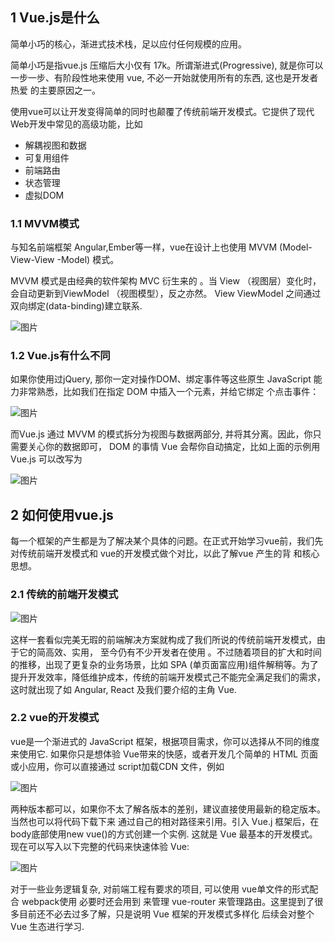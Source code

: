 ## 1 Vue.js是什么
简单小巧的核心，渐进式技术栈，足以应付任何规模的应用。

简单小巧是指vue.js 压缩后大小仅有 17k。所谓渐进式(Progressive), 就是你可以一步一步、有阶段性地来使用 vue, 不必一开始就使用所有的东西, 这也是开发者热爱 的主要原因之一。

使用vue可以让开发变得简单的同时也颠覆了传统前端开发模式。它提供了现代 Web开发中常见的高级功能，比如

* 解耦视图和数据
* 可复用组件
* 前端路由
* 状态管理
* 虚拟DOM
### 1.1 MVVM模式
与知名前端框架 Angular,Ember等一样，vue在设计上也使用 MVVM (Model-View-View -Model) 模式。

MVVM 模式是由经典的软件架构 MVC 衍生来的 。当 View （视图层）变化时，会自动更新到ViewModel （视图模型），反之亦然。 View ViewModel 之间通过双向绑定(data-binding)建立联系. 

![图片](https://uploader.shimo.im/f/Crh5c9tGGEMb2kmh.png!thumbnail)

### 1.2 Vue.js有什么不同
如果你使用过jQuery, 那你一定对操作DOM、绑定事件等这些原生 JavaScript 能力非常熟悉，比如我们在指定 DOM 中插入一个元素，并给它绑定 个点击事件：

![图片](https://uploader.shimo.im/f/mRwfLKWSB4k6SPIk.png!thumbnail)

而Vue.js 通过 MVVM 的模式拆分为视图与数据两部分, 并将其分离。因此，你只需要关心你的数据即可， DOM 的事情 Vue 会帮你自动搞定，比如上面的示例用 Vue.js 可以改写为

![图片](https://uploader.shimo.im/f/6k0NtMPeFug3yE3b.png!thumbnail)

## 2 如何使用vue.js
每一个框架的产生都是为了解决某个具体的问题。在正式开始学习vue前，我们先对传统前端开发模式和 vue的开发模式做个对比，以此了解vue 产生的背 和核心思想。

### 2.1 传统的前端开发模式
![图片](https://uploader.shimo.im/f/cI43SrCD9awSfrMT.png!thumbnail)

这样一套看似完美无瑕的前端解决方案就构成了我们所说的传统前端开发模式，由于它的简高效、实用， 至今仍有不少开发者在使用 。不过随着项目的扩大和时间的推移，出现了更复杂的业务场景，比如 SPA (单页面富应用)组件解稍等。为了提升开发效率，降低维护成本，传统的前端开发模式己不能完全满足我们的需求，这时就出现了如 Angular, React 及我们要介绍的主角 Vue.

### 2.2 vue的开发模式
vue是一个渐进式的 JavaScript 框架，根据项目需求，你可以选择从不同的维度来使用它. 如果你只是想体验 Vue带来的快感，或者开发几个简单的 HTML 页面或小应用，你可以直接通过 script加载CDN 文件，例如

![图片](https://uploader.shimo.im/f/lrbwbN5KhRgykilp.png!thumbnail)

两种版本都可以，如果你不太了解各版本的差别，建议直接使用最新的稳定版本。当然也可以将代码下载下来 通过自己的相对路径来引用。引入 Vue.j 框架后，在body底部使用new vue()的方式创建一个实例. 这就是 Vue 最基本的开发模式。现在可以写入以下完整的代码来快速体验 Vue:

![图片](https://uploader.shimo.im/f/syv856sUdFUQETXn.png!thumbnail)

对于一些业务逻辑复杂, 对前端工程有要求的项目, 可以使用 vue单文件的形式配合 webpack使用 必要时还会用到 来管理 vue-router 来管理路由。这里提到了很多目前还不必去过多了解，只是说明 Vue 框架的开发模式多样化 后续会对整个Vue 生态进行学习. 


